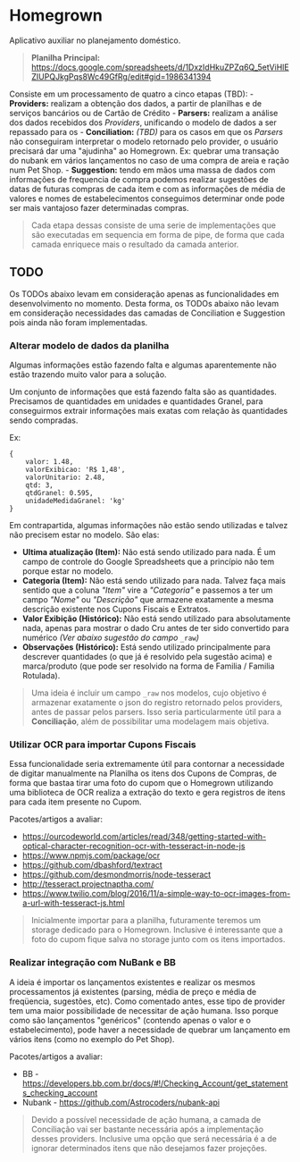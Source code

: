# Homegrown 

Aplicativo auxiliar no planejamento doméstico.

> **Planilha Principal:** https://docs.google.com/spreadsheets/d/1DxzIdHkuZPZq6Q_5etViHlEZIUPQJkgPqs8Wc49GfRg/edit#gid=1986341394

Consiste em um processamento de quatro a cinco etapas (TBD): 
    - **Providers:** realizam a obtenção dos dados, a partir de planilhas e de serviços bancários ou de Cartão de Crédito
    - **Parsers:**  realizam a análise dos dados recebidos dos _Providers_, unificando o modelo de dados a ser repassado para os 
        - **Conciliation:** _(TBD)_ para os casos em que os _Parsers_ não conseguiram interpretar o modelo retornado pelo provider, o usuário precisará dar uma "ajudinha" ao Homegrown. Ex: quebrar uma transação do nubank em vários lançamentos no caso de uma compra de areia e ração num Pet Shop.
    - **Suggestion:** tendo em mãos uma massa de dados com informações de frequencia de compra podemos realizar sugestões de datas de futuras compras de cada item e com as informações de média de valores e nomes de estabelecimentos conseguimos determinar onde pode ser mais vantajoso fazer determinadas compras. 

> Cada etapa dessas consiste de uma serie de implementações que são executadas em sequencia em forma de pipe, de forma que cada camada enriquece mais o resultado da camada anterior.
    
## TODO

Os TODOs abaixo levam em consideração apenas as funcionalidades em desenvolvimento no momento. Desta forma, os TODOs abaixo não levam em consideração necessidades das camadas de Conciliation e Suggestion pois ainda não foram implementadas. 

### Alterar modelo de dados da planilha

Algumas informações estão fazendo falta e algumas aparentemente não estão trazendo muito valor para a solução.

Um conjunto de informações que está fazendo falta são as quantidades. Precisamos de quantidades em unidades e quantidades Granel, para conseguirmos extrair informações mais exatas com relação às quantidades sendo compradas.

Ex: 
```
{ 
    valor: 1.48, 
    valorExibicao: 'R$ 1,48', 
    valorUnitario: 2.48,
    qtd: 3, 
    qtdGranel: 0.595, 
    unidadeMedidaGranel: 'kg' 
}
```

Em contrapartida, algumas informações não estão sendo utilizadas e talvez não precisem estar no modelo. São elas:

- **Ultima atualização (Item):** Não está sendo utilizado para nada. É um campo de controle do Google Spreadsheets que a princípio não tem porque estar no modelo. 
- **Categoria (Item):** Não está sendo utilizado para nada. Talvez faça mais sentido que a coluna _"Item"_ vire a _"Categoria"_ e passemos a ter um campo _"Nome"_ ou _"Descrição"_ que armazene exatamente a mesma descrição existente nos Cupons Fiscais e Extratos.
- **Valor Exibição (Histórico):** Não está sendo utilizado para absolutamente nada, apenas para mostrar o dado Cru antes de ter sido convertido para numérico _(Ver abaixo sugestão do campo_ `_raw`_)_
- **Observações (Histórico):** Está sendo utilizado principalmente para descrever quantidades (o que já é resolvido pela sugestão acima) e marca/produto (que pode ser resolvido na forma de Familia / Familia Rotulada).

> Uma ideia é incluir um campo `_raw` nos modelos, cujo objetivo é armazenar exatamente o json do registro retornado pelos providers, antes de passar pelos parsers. Isso seria particularmente útil para a **Conciliação**, além de possibilitar uma modelagem mais objetiva.

### Utilizar OCR para importar Cupons Fiscais

Essa funcionalidade seria extremamente útil para contornar a necessidade de digitar manualmente na Planilha os itens dos Cupons de Compras, de forma que bastaa tirar uma foto do cupom que o Homegrown utilizando uma biblioteca de OCR realiza a extração do texto e gera registros de itens para cada item presente no Cupom.

Pacotes/artigos a avaliar:
- https://ourcodeworld.com/articles/read/348/getting-started-with-optical-character-recognition-ocr-with-tesseract-in-node-js
- https://www.npmjs.com/package/ocr
- https://github.com/dbashford/textract
- https://github.com/desmondmorris/node-tesseract
- http://tesseract.projectnaptha.com/
- https://www.twilio.com/blog/2016/11/a-simple-way-to-ocr-images-from-a-url-with-tesseract-js.html

> Inicialmente importar para a planilha, futuramente teremos um storage dedicado para o Homegrown. Inclusive é interessante que a foto do cupom fique salva no storage junto com os itens importados.


### Realizar integração com NuBank e BB

A ideia é importar os lançamentos existentes e realizar os mesmos processamentos já existentes (parsing, média de preço e média de freqüencia, sugestões, etc).
Como comentado antes, esse tipo de provider tem uma maior possibilidade de necessitar de ação humana. Isso porque como são lançamentos "genéricos" (contendo apenas o valor e o estabelecimento), pode haver a necessidade de quebrar um lançamento em vários itens (como no exemplo do Pet Shop).

Pacotes/artigos a avaliar:
- BB - https://developers.bb.com.br/docs/#!/Checking_Account/get_statements_checking_account
- Nubank - https://github.com/Astrocoders/nubank-api

> Devido a possível necessidade de ação humana, a camada de Conciliação vai ser bastante necessária após a implementação desses providers. Inclusive uma opção que será necessária é a de ignorar determinados itens que não desejamos fazer projeções.